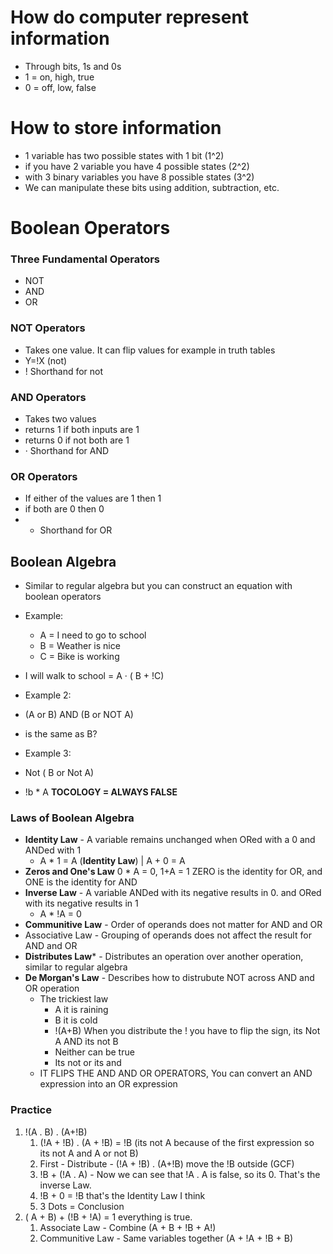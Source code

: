 # How do computer represent information
* Through bits, 1s and 0s
* 1 = on, high, true
* 0 = off, low, false
# How to store information
* 1 variable has two possible states with 1 bit (1^2)
* if you have 2 variable you have 4 possible states (2^2)
* with 3 binary variables you have 8 possible states (3^2)
* We can manipulate these bits using addition, subtraction, etc.
# Boolean Operators
### Three Fundamental Operators
* NOT
* AND
* OR

### NOT Operators
* Takes one value. It can flip values for example in truth tables
* Y=!X (not)
* ! Shorthand for not
### AND Operators
* Takes two values
* returns 1 if both inputs are 1
* returns 0 if not both are 1
* · Shorthand for AND
### OR Operators
* If either of the values are 1 then 1 
* if both are 0 then 0
* + Shorthand for OR

## Boolean Algebra
* Similar to regular algebra but you can construct an equation with boolean operators
* Example:
	* A = I need to go to school
	* B = Weather is nice
	* C = Bike is working
* I will walk to school = A · ( B + !C)

* Example 2:
* (A or B) AND (B or NOT A)
* is the same as B?

* Example 3:
* Not ( B or Not A)
* !b * A
**TOCOLOGY = ALWAYS FALSE**

### Laws of Boolean Algebra
* **Identity Law** - A variable remains unchanged when ORed with a 0 and ANDed with 1
	* A * 1 = A (**Identity Law**) | A + 0 = A
* **Zeros and One's Law** 0 * A = 0, 1+A = 1 ZERO is the identity for OR, and ONE is the identity for AND
* **Inverse Law** - A variable ANDed with its negative results in 0. and ORed with its negative results in 1
	* A *  !A = 0
* **Communitive Law** - Order of operands does not matter for AND and OR
* Associative Law - Grouping of operands does not affect the result for AND and OR
* **Distributes Law*** - Distributes an operation over another operation, similar to regular algebra
* **De Morgan's Law** - Describes how to distrubute NOT across AND and OR operation
	* The trickiest law
		* A it is raining
		* B it is cold
		* !(A+B) When you distribute the ! you have to flip the sign, its Not A AND its not B
		* Neither can be true
		* Its not or its and
	* IT FLIPS THE AND AND OR OPERATORS, You can convert an AND expression into an OR expression
### Practice
1. !(A . B) . (A+!B)
	1. (!A + !B) . (A + !B) = !B (its not A because of the first expression so its not A and A or not B)
	2. First - Distribute - (!A + !B) . (A+!B) move the !B outside (GCF) 
	3. !B + (!A . A) - Now we can see that !A . A is false, so its 0. That's the inverse Law. 
	4. !B + 0 = !B that's the Identity Law I think
	5. 3 Dots = Conclusion
2. ( A + B) + (!B + !A) = 1 everything is true.
	1. Associate Law - Combine (A + B + !B + A!)
	2. Communitive Law - Same variables together (A + !A + !B + B)